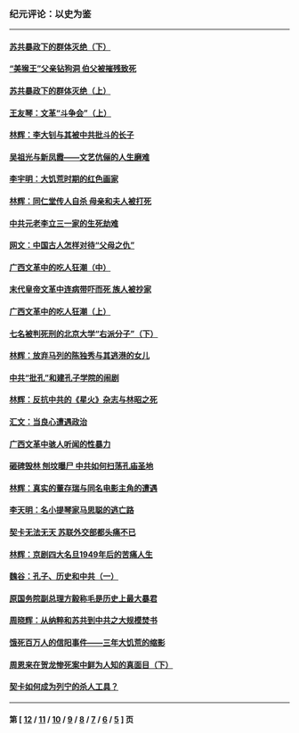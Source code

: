 ### 纪元评论：以史为鉴
---
#### [苏共暴政下的群体灭绝（下）](../../pages/nsc1028/n8980914.md) 
#### [“美猴王”父亲钻狗洞 伯父被摧残致死](../../pages/nsc1028/n8981494.md) 
#### [苏共暴政下的群体灭绝（上）](../../pages/nsc1028/n8969160.md) 
#### [王友琴：文革“斗争会”（上）](../../pages/nsc1028/n8979640.md) 
#### [林辉：李大钊与其被中共批斗的长子](../../pages/nsc1028/n8974296.md) 
#### [吴祖光与新凤霞——文艺伉俪的人生磨难](../../pages/nsc1028/n8969781.md) 
#### [李宇明：大饥荒时期的红色画家](../../pages/nsc1028/n8974775.md) 
#### [林辉：同仁堂传人自杀 母亲和夫人被打死](../../pages/nsc1028/n8974261.md) 
#### [中共元老李立三一家的生死劫难](../../pages/nsc1028/n8972824.md) 
#### [网文：中国古人怎样对待“父母之仇”](../../pages/nsc1028/n8973032.md) 
#### [广西文革中的吃人狂潮（中）](../../pages/nsc1028/n8972322.md) 
#### [末代皇帝文革中连病带吓而死 族人被抄家](../../pages/nsc1028/n8969170.md) 
#### [广西文革中的吃人狂潮（上）](../../pages/nsc1028/n8966475.md) 
#### [七名被判死刑的北京大学“右派分子”（下）](../../pages/nsc1028/n8942086.md) 
#### [林辉：放弃马列的陈独秀与其逃港的女儿](../../pages/nsc1028/n8966645.md) 
#### [中共“批孔”和建孔子学院的闹剧](../../pages/nsc1028/n8958269.md) 
#### [林辉：反抗中共的《星火》杂志与林昭之死](../../pages/nsc1028/n8963749.md) 
#### [汇文：当良心遭遇政治](../../pages/nsc1028/n8963571.md) 
#### [广西文革中骇人听闻的性暴力](../../pages/nsc1028/n8958855.md) 
#### [砸碑毁林 刨坟曝尸 中共如何扫荡孔庙圣地](../../pages/nsc1028/n8958233.md) 
#### [林辉：真实的董存瑞与同名电影主角的遭遇](../../pages/nsc1028/n8961098.md) 
#### [李天明：名小提琴家马思聪的逃亡路](../../pages/nsc1028/n8956469.md) 
#### [契卡无法无天 苏联外交部都头痛不已](../../pages/nsc1028/n8946714.md) 
#### [林辉：京剧四大名旦1949年后的苦痛人生](../../pages/nsc1028/n8956369.md) 
#### [魏谷：孔子、历史和中共（一）](../../pages/nsc1028/n8951070.md) 
#### [原国务院副总理方毅称毛是历史上最大暴君](../../pages/nsc1028/n8950854.md) 
#### [周晓辉：从纳粹和苏共到中共之大规模焚书](../../pages/nsc1028/n8947174.md) 
#### [饿死百万人的信阳事件——三年大饥荒的缩影](../../pages/nsc1028/n8949053.md) 
#### [周恩来在贺龙惨死案中鲜为人知的真面目（下）](../../pages/nsc1028/n8947333.md) 
#### [契卡如何成为列宁的杀人工具？](../../pages/nsc1028/n8946588.md) 

---
#### 第 [ [12](./12.md) / [11](./11.md) / [10](./10.md) / [9](./9.md) / [8](./8.md) / [7](./7.md) / [6](./6.md) / [5](./5.md) ] 页
